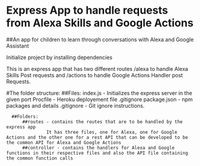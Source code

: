 # Express App to handle requests from Alexa Skills and Google Actions

##An app for children to learn through conversations with Alexa and Google Assistant

Initialize project by installing dependencies

This is an express app that has two different routes /alexa to handle Alexa Skills Post requests and /actions to handle Google Actions Handler post Requests.

#The folder structure:
      ##Files: 
          index.js - Initializes the express server in the given port
          Procfile - Heroku deployement file
          .gitignore
          package.json - npm packages and details
          .gitignore - Git ignore instructions.
          
      ##Folders:
          ##routes - contains the routes that are to be handled by the express app
                   It has three files, one for Alexa, one for Google Actions and the other one for a rest API that can be developed to be the common API for Alexa and Google Actions
          ##controller - contains the handlers for Alexa and Google functions in their respective files and also the API file containing the common function calls
          
